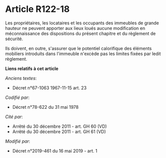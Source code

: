# Article R122-18

Les propriétaires, les locataires et les occupants des immeubles de grande hauteur ne peuvent apporter aux lieux loués aucune
modification en méconnaissance des dispositions du présent chapitre et du règlement de sécurité.

Ils doivent, en outre, s'assurer que le potentiel calorifique des éléments mobiliers introduits dans l'immeuble n'excède pas
les limites fixées par ledit règlement.

**Liens relatifs à cet article**

_Anciens textes_:

  - Décret n°67-1063 1967-11-15 art. 23

_Codifié par_:

  - Décret n°78-622 du 31 mai 1978

_Cité par_:

  - Arrêté du 30 décembre 2011 - art. GH 60 (VD)
  - Arrêté du 30 décembre 2011 - art. GH 61 (VD)

_Modifié par_:

  - Décret n°2019-461 du 16 mai 2019 - art. 1

